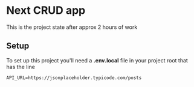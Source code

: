 # Next CRUD app

This is the project state after approx 2 hours of work

## Setup

To set up this project you'll need a **.env.local** file in your project root that has the line
```
API_URL=https://jsonplaceholder.typicode.com/posts
```